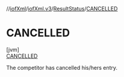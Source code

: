 //[iofXml](../../../../index.md)/[iofXml.v3](../../index.md)/[ResultStatus](../index.md)/[CANCELLED](index.md)

# CANCELLED

[jvm]\
[CANCELLED](index.md)

The competitor has cancelled his/hers entry.
